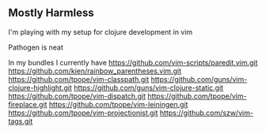 Mostly Harmless
---------------
I'm playing with my setup for clojure development in vim

Pathogen is neat

In my bundles I currently have
https://github.com/vim-scripts/paredit.vim.git
https://github.com/kien/rainbow_parentheses.vim.git
https://github.com/tpope/vim-classpath.git
https://github.com/guns/vim-clojure-highlight.git
https://github.com/guns/vim-clojure-static.git
https://github.com/tpope/vim-dispatch.git
https://github.com/tpope/vim-fireplace.git
https://github.com/tpope/vim-leiningen.git
https://github.com/tpope/vim-projectionist.git
https://github.com/szw/vim-tags.git

